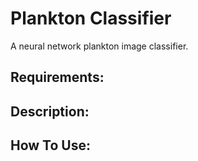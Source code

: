 # Plankton Classifier
A neural network plankton image classifier.

## Requirements:

## Description:

## How To Use:


